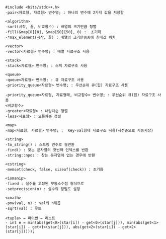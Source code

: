 <!-- 
---
layout: post
title: 테스용 포스트
description: >
    안녕하세요 테스트입니다
tags: [etc]
author: vvs
cannonical_url: https://shindongmin1.github.io/study/2021/07/23/테스트/
---
---
layout: post
title: 제목
subtitle: Algorithm
date: '2022-03-15 11:44:51 +0900'
categories: study
tags: algorithm
comments: true
published: true
---

**NOTE**: ㅎㅇ 
-->

```
#include <bits/stdc++.h>
-pair<자료형, 자료형> 변수명; : 하나의 변수에 2가지 값을 저장함

<algorithm>
-sort(시작, 끝, 비교함수) : 배열의 크기만큼 정렬
-fill(&map[0][0], &map[50][50], 0) :  초기화
-*max_element(시작, 끝) : 배열의 크기만큼중에 최대값 위치

<vector>
-vector<자료형> 변수명; : 배열 자료구조 사용

<stack>
-stack<자료형> 변수명; : 스택 자료구조 사용

<queue>
-queue<자료형> 변수명; : 큐 자료구조 사용
-priority_queue<자료형> 변수명; : 우선순위 큐(힙) 자료구조 사용

-priority_queue<자료형, 자료형태, 비교함수> 변수명; : 우선순위 큐(힙) 자료구조 사용
<비교함수>
-greater<자료형> : 내림차순 정렬
-less<자료형> : 오름차순 정렬

<map>
-map<자료형, 자료형> 변수명; :  Key-val형태 자료구조 사용(사전순으로 자동저장)

<string>
-to_string() : 스트링 변수로 형변환
-find() : 찾는 문자열의 첫번째 인덱스를 반환
-string::npos : 찾는 문자열이 없는 경우에 반환

<cstring>  
-memset(check, false, sizeof(check)) : 초기화

<iomanip>
-fixed : 실수를 고정된 부동소수점 형식으로
-setprecision(n) : 실수의 정밀도 설정

<cmath>
-pow(val, n) : val의 n제곱
-sqrt(val) : 루트

<tuple> = 파이썬 = 리스트
- int e = min(abs(get<0>(star[i]) - get<0>(star[j])), min(abs(get<1>(star[i]) - get<1>(star[j])), abs(get<2>(star[i]) - get<2>(star[j]))));
```
